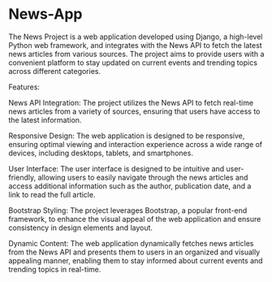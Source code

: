 # News-App

The News Project is a web application developed using Django, a high-level Python web framework, and integrates with the News API to fetch the latest news articles from various sources. The project aims to provide users with a convenient platform to stay updated on current events and trending topics across different categories.

Features:

News API Integration: The project utilizes the News API to fetch real-time news articles from a variety of sources, ensuring that users have access to the latest information.

Responsive Design: The web application is designed to be responsive, ensuring optimal viewing and interaction experience across a wide range of devices, including desktops, tablets, and smartphones.

User Interface: The user interface is designed to be intuitive and user-friendly, allowing users to easily navigate through the news articles and access additional information such as the author, publication date, and a link to read the full article.

Bootstrap Styling: The project leverages Bootstrap, a popular front-end framework, to enhance the visual appeal of the web application and ensure consistency in design elements and layout.

Dynamic Content: The web application dynamically fetches news articles from the News API and presents them to users in an organized and visually appealing manner, enabling them to stay informed about current events and trending topics in real-time.
